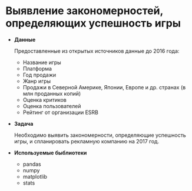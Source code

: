 # Выявление закономерностей, определяющих успешность игры

- **Данные**

  Предоставленные из открытых источников данные до 2016 года:
    - Название игры
    - Платформа
    - Год продажи
    - Жанр игры
    - Продажи в Северной Америке, Японии, Европе и др. странах (в млн проданных копий)
    - Оценка критиков
    - Оценка пользователей
    - Рейтинг от организации ESRB
- **Задача**
  
    Необходимо выявить закономерности, определяющие успешность игры, и спланировать рекламную компанию на 2017 год.
- **Используемые быблиотеки**
  - pandas
  - numpy
  - matplotlib
  - stats